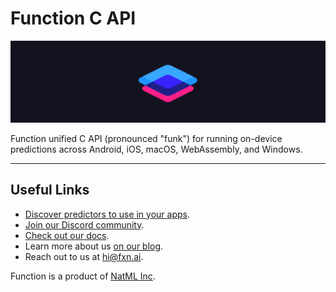 # Function C API

![function logo](https://raw.githubusercontent.com/fxnai/.github/main/logo_wide.png)

Function unified C API (pronounced "funk") for running on-device predictions across Android, iOS, macOS, WebAssembly, and Windows.

___

## Useful Links
- [Discover predictors to use in your apps](https://fxn.ai/explore).
- [Join our Discord community](https://fxn.ai/community).
- [Check out our docs](https://docs.fxn.ai).
- Learn more about us [on our blog](https://blog.fxn.ai).
- Reach out to us at [hi@fxn.ai](mailto:hi@fxn.ai).

Function is a product of [NatML Inc](https://github.com/natmlx).